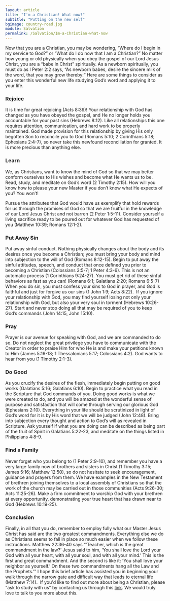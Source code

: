```yaml
---
layout: article
title: "I'm a Christian! What now?"
subtitle: "Putting on the new self"
bgimage: country-road.jpg
module: Salvation
permalink: /Salvation/Im-a-Christian-what-now
---
```


Now that you are a Christian, you may be wondering, “Where do I begin in my service to God?” or “What do I do now that I am a Christian?” No matter how young or old physically when you obey the gospel of our Lord Jesus Christ, you are a “babe in Christ” spiritually.  As a newborn spiritually, you must do as I Peter 2:2 says, “As newborn babes, desire the sincere milk of the word, that you may grow thereby:”  Here are some things to consider as you enter this wonderful new life studying God’s word and applying it to your life.
 
### Rejoice
It is time for great rejoicing (Acts 8:39)!  Your relationship with God has changed as you have obeyed the gospel, and He no longer holds you accountable for your past sins (Hebrews 8:12).  Like all relationships this one requires attention, communication, and hard work to be properly maintained.  God made provision for this relationship by giving His only begotten Son to reconcile you to God (Romans 5:10; 2 Corinthians 5:18; Ephesians 2:4-7), so never take this newfound reconciliation for granted.  It is more precious than anything else.
 
### Learn
We, as Christians, want to know the mind of God so that we may better conform ourselves to His wishes and become what He wants us to be.  Read, study, and meditate on God’s word    (2 Timothy 2:15).  How will you know how to please your new Master if you don’t know what He expects of you?  You won’t!
 
Pursue the attributes that God would have us exemplify that hold rewards for us through the promises of God so that we are fruitful in the knowledge of our Lord Jesus Christ and not barren (2 Peter 1:5-11).  Consider yourself a living sacrifice ready to be poured out for whatever God has requested of you (Matthew 10:39; Romans 12:1-2).
 
### Put Away Sin
Put away sinful conduct.  Nothing physically changes about the body and its desires once you become a Christian; you must bring your body and mind into subjection to the will of God (Romans 8:12-15).  Begin to put away the sinful attitudes, speech, and conduct that once defined you prior to becoming a Christian (Colossians 3:5-7; 1 Peter 4:3-6).  This is not an automatic process (1 Corinthians 9:24-27).  You must get rid of these sinful behaviors as fast as you can! (Romans 6:1; Galatians 2:20; Romans 6:5-7)  When you do sin, you must confess your sins to God in prayer, and God is faithful and just for forgive us our sins (1 John 1:9; Acts 8:22). 
​
If you ignore your relationship with God, you may find yourself losing not only your relationship with God, but also your very soul in torment (Hebrews 10:26-27). Start and never stop doing all that may be required of you to keep God’s commands (John 14:15, John 15:10). 
 
### Pray
Prayer is our avenue for speaking with God, and we are commanded to do so.  Do not neglect the great privilege you have to communicate with the Creator in order to praise Him for who He is and make your petitions known to Him (James 5:16-18; 1 Thessalonians 5:17; Colossians 4:2).  God wants to hear from you (1 Timothy 2:1-3).
 
### Do Good
As you crucify the desires of the flesh, immediately begin putting on good works (Galatians 5:16; Galatians 6:10).  Begin to practice what you read in the Scripture that God commands of you.  Doing good works is what we were created to do, and you will be amazed at the wonderful sense of purpose and satisfaction that will come through serving our glorious God (Ephesians 2:10).  Everything in your life should be scrutinized in light of God’s word for it is by His word that we will be judged (John 12:48).  Bring into subjection every thought and action to God’s will as revealed in Scripture.  Ask yourself if what you are doing can be described as being part of the fruit of Spirit in Galatians 5:22-23, and meditate on the things listed in Philippians 4:8-9.
 
### Find a Family
Never forget who you belong to (1 Peter 2:9-10), and remember you have a very large family now of brothers and sisters in Christ (1 Timothy 3:15; James 5:16; Matthew 12:50), so do not hesitate to seek encouragement, guidance and prayers from them.  We have examples in the New Testament of brethren joining themselves to a local assembly of Christians so that the work of the church may be carried out in those communities (Acts 9:26-30; Acts 11:25-26).  Make a firm commitment to worship God with your brethren at every opportunity, demonstrating your true heart that has drawn near to God (Hebrews 10:19-25).
 
### Conclusion
Finally, in all that you do, remember to employ fully what our Master Jesus Christ has said are the two greatest commandments.  Everything else we do as Christians seems to fall in place so much easier when we follow these instructions.  Matthew 22:36-40 says “’Teacher, which is the great commandment in the law?’  Jesus said to him, ‘You shall love the Lord your God with all your heart, with all your soul, and with all your mind.’ This is the first and great commandment.  And the second is like it:  ‘You shall love your neighbor as yourself.’  On these two commandments hang all the Law and the Prophets.’” I hope this brief article has assisted you in beginning your walk through the narrow gate and difficult way that leads to eternal life (Matthew 7:14).
​
If you'd like to find out more about being a Christian, please “ask to study with us” by contacting us through this [link](/study-with-us). We would truly love to talk to you more about this.
